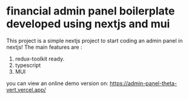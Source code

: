 # financial admin panel boilerplate developed using nextjs and mui

This project is a simple nextjs project to start coding an admin panel in nextjs!
The main features are :
1. redux-toolkit ready.
2. typescript
3. MUI

you can view an online demo version on:
https://admin-panel-theta-vert.vercel.app/

